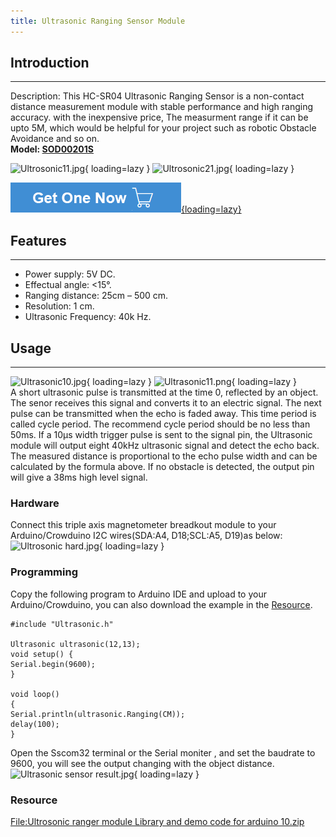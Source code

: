 ```yaml
---
title: Ultrasonic Ranging Sensor Module
---
```


## Introduction
------------

Description: This HC-SR04 Ultrasonic Ranging Sensor is a non-contact distance measurement module with stable performance and high ranging accuracy. with the inexpensive price, The measurment range if it can be upto 5M, which would be helpful for your project such as robotic Obstacle Avoidance and so on.   
**Model: [SOD00201S](https://www.elecrow.com/hcsr04-ultrasonic-ranging-sensor-p-316.html)**

![Ultrosonic11.jpg](https://wiki.elecrow.com/images/thumb/7/74/Ultrosonic11.jpg/400px-Ultrosonic11.jpg){ loading=lazy }
![Ultrosonic21.jpg](https://wiki.elecrow.com/images/thumb/a/a3/Ultrosonic21.jpg/400px-Ultrosonic21.jpg){ loading=lazy }

[![Alt text](./assets/images/Get_one_now.png){loading=lazy}](https://www.elecrow.com/hcsr04-ultrasonic-ranging-sensor-p-316.html?wiki "Title text")

## Features
--------

- Power supply: 5V DC.
- Effectual angle: &lt;15°.
- Ranging distance: 25cm – 500 cm.
- Resolution: 1 cm.
- Ultrasonic Frequency: 40k Hz.

## Usage
-----

![Ultrasonic10.jpg](https://wiki.elecrow.com/images/9/97/Ultrasonic10.jpg){ loading=lazy }
![Ultrasonic11.png](https://wiki.elecrow.com/images/7/72/Ultrasonic11.png){ loading=lazy }     
A short ultrasonic pulse is transmitted at the time 0, reflected by an object. The senor receives this signal and converts it to an electric signal. The next pulse can be transmitted when the echo is faded away. This time period is called cycle period. The recommend cycle period should be no less than 50ms. If a 10μs width trigger pulse is sent to the signal pin, the Ultrasonic module will output eight 40kHz ultrasonic signal and detect the echo back. The measured distance is proportional to the echo pulse width and can be calculated by the formula above. If no obstacle is detected, the output pin will give a 38ms high level signal.

### **Hardware**

Connect this triple axis magnetometer breadkout module to your Arduino/Crowduino I2C wires(SDA:A4, D18;SCL:A5, D19)as below:  
![Ultrosonic hard.jpg](https://wiki.elecrow.com/images/f/ff/Ultrosonic_hard.jpg){ loading=lazy }

### **Programming**

Copy the following program to Arduino IDE and upload to your Arduino/Crowduino, you can also download the example in the [Resource](./triple-axis-magnetometer-breakout.md#resource).

```
#include "Ultrasonic.h"

Ultrasonic ultrasonic(12,13);
void setup() {
Serial.begin(9600);
}

void loop()
{
Serial.println(ultrasonic.Ranging(CM));
delay(100);
}
```

Open the Sscom32 terminal or the Serial moniter , and set the baudrate to 9600, you will see the output changing with the object distance.   
![Ultrasonic sensor result.jpg](https://wiki.elecrow.com/images/6/67/Ultrasonic_sensor_result.jpg){ loading=lazy }

### **Resource**

[File:Ultrosonic ranger module Library and demo code for arduino 10.zip](https://wiki.elecrow.com/images/0/0a/Ultrosonic_ranger_module_Library_and_demo_code_for_arduino_10.zip "File:Ultrosonic ranger module Library and demo code for arduino 10.zip")